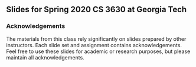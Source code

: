 ## Slides for Spring 2020 CS 3630 at Georgia Tech


### Acknowledgements
The materials from this class rely significantly on slides prepared by other instructors. Each slide set and assignment contains acknowledgements. Feel free to use these slides for academic or research purposes, but please maintain all acknowledgements.
